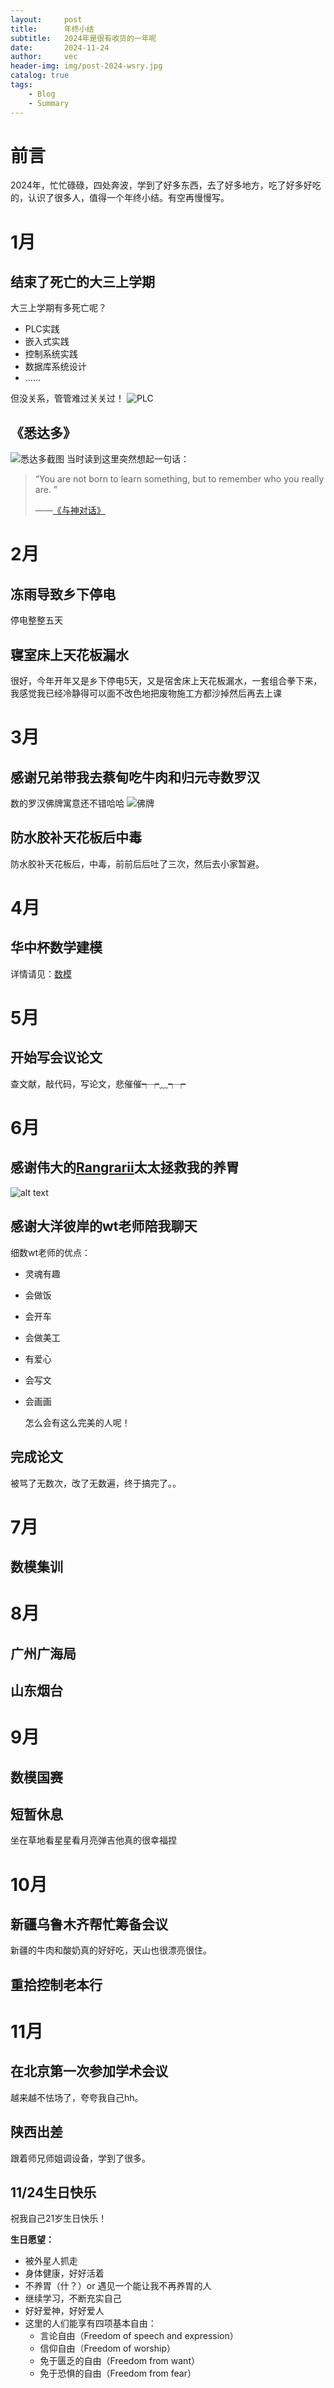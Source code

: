 ```yaml
---
layout:     post
title:      年终小结
subtitle:   2024年是很有收货的一年呢
date:       2024-11-24
author:     vec
header-img: img/post-2024-wsry.jpg
catalog: true
tags:
    - Blog
    - Summary
---
```


# 前言
2024年，忙忙碌碌，四处奔波，学到了好多东西，去了好多地方，吃了好多好吃的，认识了很多人，值得一个年终小结。有空再慢慢写。

# 1月

## 结束了死亡的大三上学期
大三上学期有多死亡呢？
- PLC实践
- 嵌入式实践
- 控制系统实践
- 数据库系统设计
- ......
  
但没关系，管管难过关关过！
![PLC](/img/post-2024-plc.png)

## 《悉达多》
![悉达多截图](/img/post-2024-xdd.png)
当时读到这里突然想起一句话：
> “You are not born to learn something, but to remember who you really are. ​​​”
> 
> ——[《与神对话》](/book/与神对话（全五卷）.pdf)

# 2月

## 冻雨导致乡下停电
停电整整五天


## 寝室床上天花板漏水
很好，今年开年又是乡下停电5天，又是宿舍床上天花板漏水，一套组合拳下来，我感觉我已经冷静得可以面不改色地把废物施工方都沙掉然后再去上课 ​​​

# 3月
## 感谢兄弟带我去蔡甸吃牛肉和归元寺数罗汉
数的罗汉佛牌寓意还不错哈哈
![佛牌](/img/post-2024-fopai.png)

## 防水胶补天花板后中毒

防水胶补天花板后，中毒，前前后后吐了三次，然后去小家暂避。

# 4月
## 华中杯数学建模


详情请见：[数模](https://github.com/vectorZeng/hzbmmc2024-B)


# 5月
## 开始写会议论文
查文献，敲代码，写论文，悲催催┭┮﹏┭┮

# 6月
## 感谢伟大的[Rangrarii](https://www.instagram.com/rangrarii/)太太拯救我的养胃

![alt text](/img/post-2024-rose.png)

## 感谢大洋彼岸的wt老师陪我聊天
细数wt老师的优点：
- 灵魂有趣
- 会做饭
- 会开车
- 会做美工
- 有爱心
- 会写文
- 会画画
  
  怎么会有这么完美的人呢！


## 完成论文

被骂了无数次，改了无数遍，终于搞完了。。

# 7月
## 数模集训

# 8月
## 广州广海局

## 山东烟台

# 9月
## 数模国赛

## 短暂休息

坐在草地看星星看月亮弹吉他真的很幸福捏

# 10月
## 新疆乌鲁木齐帮忙筹备会议
新疆的牛肉和酸奶真的好好吃，天山也很漂亮很住。

## 重拾控制老本行


# 11月
## 在北京第一次参加学术会议
越来越不怯场了，夸夸我自己hh。

## 陕西出差
跟着师兄师姐调设备，学到了很多。

## 11/24生日快乐
祝我自己21岁生日快乐！

**生日愿望：**
- 被外星人抓走
- 身体健康，好好活着
- 不养胃（什？）or 遇见一个能让我不再养胃的人
- 继续学习，不断充实自己
- 好好爱神，好好爱人
- 这里的人们能享有四项基本自由：
    - 言论自由（Freedom of speech and expression）
    - 信仰自由（Freedom of worship）
    - 免于匮乏的自由（Freedom from want）
    - 免于恐惧的自由（Freedom from fear）

